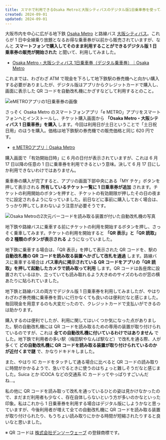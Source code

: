 ```yaml
---
title: スマホで利用できるOsaka Metroと大阪シティバスのデジタル版1日乗車券を使ってみた
created: 2024-09-01
updated: 2024-09-01
---
```


大阪市内を中心に広がる地下鉄 [Osaka Metro](https://subway.osakametro.co.jp/index.php) と路線バス [大阪シティバス](https://citybus-osaka.co.jp/)。これらが 1 日中全線乗り放題となるお得な乗車券が以前から販売されていますが、なんと **スマートフォンで購入してそのまま利用することができるデジタル版 1 日乗車券の販売が開始された** と聞いて、利用してみました。

- [Osaka Metro・大阪シティバス 1日乗車券（デジタル乗車券）｜Osaka Metro](https://subway.osakametro.co.jp/guide/page/1day_digital_joshaken.php)

これまでは、わざわざ ATM で現金を下ろして地下鉄駅の券売機へと向かい購入する必要がありましたが、デジタル版はアプリからクレジットカードで購入し、画面に表示した QR コードを自動改札機にかざすなどして利用するとのこと。

![eMETROアプリの1日乗車券の画像](99834b15-36e8-4ebf-2152-51f8988afb00)

さっそく Osaka Metro のスマートフォンアプリ「e METRO」アプリをスマートフォンへとインストールし、チケット購入画面から **「Osaka Metro・大阪シティバス 1 日乗車券」を購入** します。今回は利用日が土日ということで「土日祝日用」のほうを購入。価格は地下鉄駅の券売機での販売価格と同じ 620 円です。

- [e METROアプリ｜Osaka Metro](https://www.osakametro.co.jp/page/emetro_app_page.php)

購入画面で「有効開始日時」に 6 月の日付が表示されていますが、これは 6 月 17 日以降の任意の 1 日に乗車券を利用できるという意味。決して 6 月 17 日にしか利用できないわけではありません。

乗車券の購入が完了すると、アプリの画面下部中央にある「MY チケ」ボタンを押して表示される **所有しているチケット一覧に 1 日乗車券が追加** されます。チケットの利用開始のボタンを押すと、チケットの有効期限が押したその日の夜までに設定されるようになっていました。前日などに事前に購入しておく場合は、うっかり押してしまわないよう注意が必要そうです。

![Osaka Metroの2次元バーコードを読み取る装置が付いた自動改札機の写真](4794d4d7-442c-4926-f65b-76bfa677a600)

地下鉄や路線バスに乗車する前にチケットの利用を開始するボタンを押し、さっそく乗車してみます。チケットの利用を開始すると **「QR 表示」と「QR 読取」の 2 種類のボタンが表示される** ようになっていました。

地下鉄に乗車する場合は、「QR 表示」を押して表示された QR コードを、駅の **自動改札機の QR コードを読み取る装置へかざして改札を通過** します。路線バスに乗車する場合は **バス車内に掲示されている QR コードをアプリの「QR 読取」を押して起動したカメラで読み取って利用** します。QR コードは各座席に設置されているほか、立っていても読み取れるよう大きめのサイズのものが窓の横あたりに貼られていました。

地下鉄と路線バスの両方でデジタル版 1 日乗車券を利用してみましたが、やはりわざわざ券売機に乗車券を買いに行かなくても良いのは便利だなと感じました。毎回現金を用意するのも大変だったので、クレジットカードで支払いができるのは助かります。

購入するのは便利でしたが、利用に関してはいくつか気になった点がありました。駅の自動改札機には QR コードを読み取るための専用の装置が取り付けられているのですが、これは **全ての自動改札機に付いているわけではありません** でした。地下鉄で利用者の多い駅（梅田駅やなんば駅など）で改札を通る際、人が多くて **どの自動改札機に QR コードを読み取る装置が取り付けられているのかが近付くまで謎** で、かなりドキドキしました。

また、やはり IC カードをタッチして通る場合に比べると QR コードの読み取りに時間がかかるようで、急いでるときに使うのはちょっと難しそうだなと感じました。Suica とか ICOCA などの交通系 IC カードってやっぱりすごいんだね…。

私の他に QR コードを読み取って改札を通っているひとの姿は見かけなかったので、まだまだ利用者も少なく、存在自体しらないという方が多いのかなといった印象。私はこれから 1 日乗車券を利用する場合はデジタル版にしようかなと思っていますが、今後利用者が増えて全ての自動改札機に QR コードを読み取る装置が取り付けられたり、もうちょい読み取りにかかる時間が短縮されたりすると良いなと思いました。

※ QR コードは [株式会社デンソーウェーブ](https://www.denso-wave.com/) の登録商標です。
